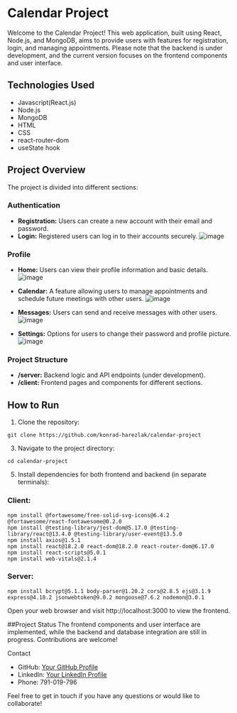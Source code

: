 # Calendar Project

Welcome to the Calendar Project! This web application, built using React, Node.js, and MongoDB, aims to provide users with features for registration, login, and managing appointments. Please note that the backend is under development, and the current version focuses on the frontend components and user interface.

## Technologies Used

- Javascript(React.js)
- Node.js
- MongoDB
- HTML
- CSS
- react-router-dom
- useState hook

## Project Overview

The project is divided into different sections:

### Authentication

- **Registration:** Users can create a new account with their email and password.
- **Login:** Registered users can log in to their accounts securely.
![image](https://github.com/konrad-harezlak/calendar-project/assets/146349083/4f53ebc7-33eb-4c19-b869-ea041e9415e6)

### Profile
  
- **Home:** Users can view their profile information and basic details.
  ![image](https://github.com/konrad-harezlak/calendar-project/assets/146349083/53d94ef0-4520-49c9-878b-722a1289fbc0)

- **Calendar:** A feature allowing users to manage appointments and schedule future meetings with other users.
 ![image](https://github.com/konrad-harezlak/calendar-project/assets/146349083/4adbd1a8-15ae-45c7-8239-b98b46436f01)

- **Messages:** Users can send and receive messages with other users.
 ![image](https://github.com/konrad-harezlak/calendar-project/assets/146349083/69c3ec59-0436-4f81-9874-952cfcf48a59)


- **Settings:** Options for users to change their password and profile picture.
![image](https://github.com/konrad-harezlak/calendar-project/assets/146349083/ee17dad2-bc79-4507-9836-9ec2fde680f0)

### Project Structure

- **/server:** Backend logic and API endpoints (under development).
- **/client:** Frontend pages and components for different sections.

## How to Run

1. Clone the repository:
```
git clone https://github.com/konrad-harezlak/calendar-project
```

3. Navigate to the project directory:
```
cd calendar-project
```

5. Install dependencies for both frontend and backend (in separate terminals):
### Client:
```
npm install @fortawesome/free-solid-svg-icons@6.4.2 @fortawesome/react-fontawesome@0.2.0
npm install @testing-library/jest-dom@5.17.0 @testing-library/react@13.4.0 @testing-library/user-event@13.5.0
npm install axios@1.5.1
npm install react@18.2.0 react-dom@18.2.0 react-router-dom@6.17.0
npm install react-scripts@5.0.1
npm install web-vitals@2.1.4
```
### Server:
```
npm install bcrypt@5.1.1 body-parser@1.20.2 cors@2.8.5 ejs@3.1.9 express@4.18.2 jsonwebtoken@9.0.2 mongoose@7.6.2 nodemon@3.0.1
```
Open your web browser and visit http://localhost:3000 to view the frontend.

##Project Status
The frontend components and user interface are implemented, while the backend and database integration are still in progress. Contributions are welcome!

Contact
- GitHub: [Your GitHub Profile](https://github.com/konrad-harezlak)
- LinkedIn: [Your LinkedIn Profile](https://www.linkedin.com/in/konrad-harężlak-6293a5272/)
- Phone: 791-019-796

Feel free to get in touch if you have any questions or would like to collaborate!
